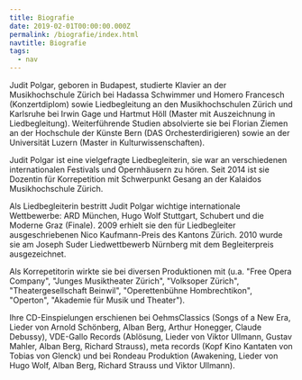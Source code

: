 ```yaml
---
title: Biografie
date: 2019-02-01T00:00:00.000Z
permalink: /biografie/index.html
navtitle: Biografie
tags:
  - nav
---
```

Judit Polgar, geboren in Budapest, studierte Klavier an der Musikhochschule Zürich bei Hadassa Schwimmer und Homero Francesch (Konzertdiplom) sowie Liedbegleitung an den Musikhochschulen Zürich und Karlsruhe bei Irwin Gage und Hartmut Höll (Master mit Auszeichnung in Liedbegleitung). Weiterführende Studien absolvierte sie bei Florian Ziemen an der Hochschule der Künste Bern (DAS Orchesterdirigieren) sowie an der Universität Luzern (Master in Kulturwissenschaften).

Judit Polgar ist eine vielgefragte Liedbegleiterin, sie war an verschiedenen internationalen Festivals und Opernhäusern zu hören. Seit 2014 ist sie Dozentin für Korrepetition mit Schwerpunkt Gesang an der Kalaidos Musikhochschule Zürich.

Als Liedbegleiterin bestritt Judit Polgar wichtige internationale Wettbewerbe: ARD München, Hugo Wolf Stuttgart, Schubert und die Moderne Graz (Finale). 2009 erhielt sie den für Liedbegleiter ausgeschriebenen Nico Kaufmann-Preis des Kantons Zürich. 2010 wurde sie am Joseph Suder Liedwettbewerb Nürnberg mit dem Begleiterpreis ausgezeichnet.

Als Korrepetitorin wirkte sie bei diversen Produktionen mit (u.a. "Free Opera Company", "Junges Musiktheater Zürich", "Volksoper Zürich", "Theatergesellschaft Beinwil", "Operettenbühne Hombrechtikon", "Operton", "Akademie für Musik und Theater").

Ihre CD-Einspielungen erschienen bei OehmsClassics (Songs of a New Era, Lieder von Arnold Schönberg, Alban Berg, Arthur Honegger, Claude Debussy), VDE-Gallo Records (Ablösung, Lieder von Viktor Ullmann, Gustav Mahler, Alban Berg, Richard Strauss), meta records (Kopf Kino Kantaten von Tobias von Glenck) und bei Rondeau Produktion (Awakening, Lieder von Hugo Wolf, Alban Berg, Richard Strauss und Viktor Ullmann).
